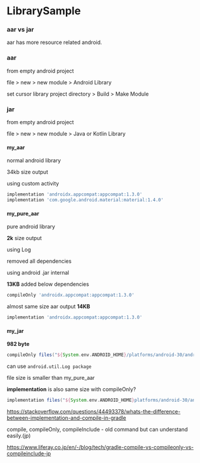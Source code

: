 # LibrarySample



### aar vs jar

aar has more resource related android.



### aar

from empty android project

file > new > new module > Android Library

set cursor library project directory > Build > Make Module

### jar

from empty android project

file > new > new module > Java or Kotlin Library



#### my_aar
normal android library

34kb size output

using custom activity

```groovy
implementation 'androidx.appcompat:appcompat:1.3.0'
implementation 'com.google.android.material:material:1.4.0'
```

#### my_pure_aar

pure android library

**2k** size output

using Log

removed all dependencies

using android .jar internal



**13KB** added below dependencies

```groovy
compileOnly 'androidx.appcompat:appcompat:1.3.0'
```

almost same size aar output **14KB**

```groovy
implementation 'androidx.appcompat:appcompat:1.3.0'
```



#### my_jar

**982 byte**

```groovy
compileOnly files("${System.env.ANDROID_HOME}/platforms/android-30/android.jar")
```

can use `android.util.Log package`

file size is smaller than my_pure_aar



**implementation** is also same size with compileOnly?

```groovy
implementation files("${System.env.ANDROID_HOME}platforms/android-30/android.jar")
```



https://stackoverflow.com/questions/44493378/whats-the-difference-between-implementation-and-compile-in-gradle



compile, compileOnly, compileInclude - old command but can understand easily.(jp)

https://www.liferay.co.jp/en/-/blog/tech/gradle-compile-vs-compileonly-vs-compileinclude-jp

